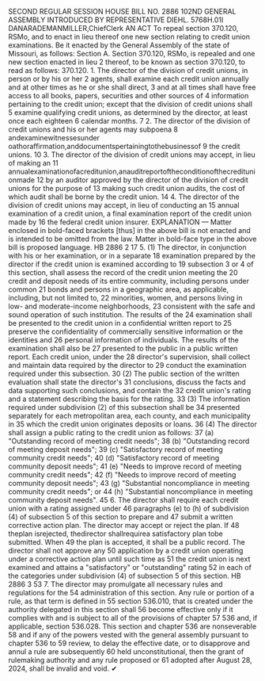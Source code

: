 SECOND REGULAR SESSION
HOUSE BILL NO. 2886
102ND GENERAL ASSEMBLY
INTRODUCED BY REPRESENTATIVE DIEHL.
5768H.01I DANARADEMANMILLER,ChiefClerk
AN ACT
To repeal section 370.120, RSMo, and to enact in lieu thereof one new section relating to
credit union examinations.
Be it enacted by the General Assembly of the state of Missouri, as follows:
Section A. Section 370.120, RSMo, is repealed and one new section enacted in lieu
2 thereof, to be known as section 370.120, to read as follows:
370.120. 1. The director of the division of credit unions, in person or by his or her
2 agents, shall examine each credit union annually and at other times as he or she shall direct,
3 and at all times shall have free access to all books, papers, securities and other sources of
4 information pertaining to the credit union; except that the division of credit unions shall
5 examine qualifying credit unions, as determined by the director, at least once each eighteen
6 calendar months.
7 2. The director of the division of credit unions and his or her agents may subpoena
8 andexaminewitnessesunder oathoraffirmation,anddocumentspertainingtothebusinessof
9 the credit unions.
10 3. The director of the division of credit unions may accept, in lieu of making an
11 annualexaminationofacreditunion,anauditreportoftheconditionofthecreditunionmade
12 by an auditor approved by the director of the division of credit unions for the purpose of
13 making such credit union audits, the cost of which audit shall be borne by the credit union.
14 4. The director of the division of credit unions may accept, in lieu of conducting an
15 annual examination of a credit union, a final examination report of the credit union made by
16 the federal credit union insurer.
EXPLANATION — Matter enclosed in bold-faced brackets [thus] in the above bill is not enacted and is
intended to be omitted from the law. Matter in bold-face type in the above bill is proposed language.
HB 2886 2
17 5. (1) The director, in conjunction with his or her examination, or in a separate
18 examination prepared by the director if the credit union is examined according to
19 subsection 3 or 4 of this section, shall assess the record of the credit union meeting the
20 credit and deposit needs of its entire community, including persons under common
21 bonds and persons in a geographic area, as applicable, including, but not limited to,
22 minorities, women, and persons living in low- and moderate-income neighborhoods,
23 consistent with the safe and sound operation of such institution. The results of the
24 examination shall be presented to the credit union in a confidential written report to
25 preserve the confidentiality of commercially sensitive information or the identities and
26 personal information of individuals. The results of the examination shall also be
27 presented to the public in a public written report. Each credit union, under the
28 director's supervision, shall collect and maintain data required by the director to
29 conduct the examination required under this subsection.
30 (2) The public section of the written evaluation shall state the director's
31 conclusions, discuss the facts and data supporting such conclusions, and contain the
32 credit union's rating and a statement describing the basis for the rating.
33 (3) The information required under subdivision (2) of this subsection shall be
34 presented separately for each metropolitan area, each county, and each municipality in
35 which the credit union originates deposits or loans.
36 (4) The director shall assign a public rating to the credit union as follows:
37 (a) "Outstanding record of meeting credit needs";
38 (b) "Outstanding record of meeting deposit needs";
39 (c) "Satisfactory record of meeting community credit needs";
40 (d) "Satisfactory record of meeting community deposit needs";
41 (e) "Needs to improve record of meeting community credit needs";
42 (f) "Needs to improve record of meeting community deposit needs";
43 (g) "Substantial noncompliance in meeting community credit needs"; or
44 (h) "Substantial noncompliance in meeting community deposit needs".
45 6. The director shall require each credit union with a rating assigned under
46 paragraphs (e) to (h) of subdivision (4) of subsection 5 of this section to prepare and
47 submit a written corrective action plan. The director may accept or reject the plan. If
48 theplan isrejected, thedirector shallrequirea satisfactory plan tobe submitted. When
49 the plan is accepted, it shall be a public record. The director shall not approve any
50 application by a credit union operating under a corrective action plan until such time as
51 the credit union is next examined and attains a "satisfactory" or "outstanding" rating
52 in each of the categories under subdivision (4) of subsection 5 of this section.
HB 2886 3
53 7. The director may promulgate all necessary rules and regulations for the
54 administration of this section. Any rule or portion of a rule, as that term is defined in
55 section 536.010, that is created under the authority delegated in this section shall
56 become effective only if it complies with and is subject to all of the provisions of chapter
57 536 and, if applicable, section 536.028. This section and chapter 536 are nonseverable
58 and if any of the powers vested with the general assembly pursuant to chapter 536 to
59 review, to delay the effective date, or to disapprove and annul a rule are subsequently
60 held unconstitutional, then the grant of rulemaking authority and any rule proposed or
61 adopted after August 28, 2024, shall be invalid and void.
✔